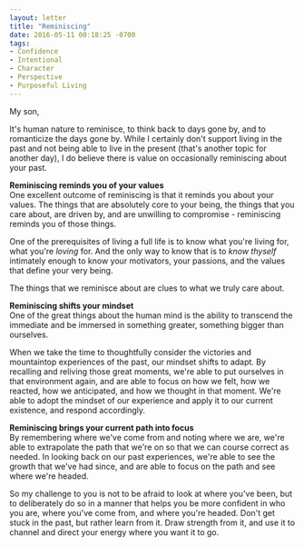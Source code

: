 ```yaml
---
layout: letter
title: "Reminiscing"
date: 2016-05-11 00:18:25 -0700
tags:
- Confidence
- Intentional
- Character
- Perspective
- Purposeful Living
---
```

My son,

It's human nature to reminisce, to think back to days gone by, and to romanticize the days gone by. While I certainly don't support living in the past and not being able to live in the present (that's another topic for another day), I do believe there is value on occasionally reminiscing about your past.

**Reminiscing reminds you of your values**<br>
One excellent outcome of reminiscing is that it reminds you about your values. The things that are absolutely core to your being, the things that you care about, are driven by, and are unwilling to compromise - reminiscing reminds you of those things.

One of the prerequisites of living a full life is to know what you're living for, what you're *loving* for. And the only way to know that is to *know thyself* intimately enough to know your motivators, your passions, and the values that define your very being.

The things that we reminisce about are clues to what we truly care about.

**Reminiscing shifts your mindset**<br>
One of the great things about the human mind is the ability to transcend the immediate and be immersed in something greater, something bigger than ourselves.

When we take the time to thoughtfully consider the victories and mountaintop experiences of the past, our mindset shifts to adapt. By recalling and reliving those great moments, we're able to put ourselves in that environment again, and are able to focus on how we felt, how we reacted, how we anticipated, and how we thought in that moment. We're able to adopt the mindset of our experience and apply it to our current existence, and respond accordingly.

**Reminiscing  brings your current path into focus**<br>
By remembering where we've come from and noting where we are, we're able to extrapolate the path that we're on so that we can course correct as needed. In looking back on our past experiences, we're able to see the growth that we've had since, and are able to focus on the path and see where we're headed.

So my challenge to you is not to be afraid to look at where you've been, but to deliberately do so in a manner that helps you be more confident in who you are, where you've come from, and where you're headed. Don't get stuck in the past, but rather learn from it. Draw strength from it, and use it to channel and direct your energy where you want it to go.
